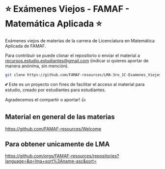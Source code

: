 # ⭐ Exámenes Viejos - FAMAF - Matemática Aplicada ⭐

Exámenes viejos de materias de la carrera de Licenciatura en Matemática Aplicada de FAMAF.

Para contribuir se puede clonar el repositorio o enviar el material a recursos.estudio.estudiantes@gmail.com (indicar si quieres aportar de manera anónima, sin mención).

```bash
git clone https://github.com/FAMAF-resources/LMA-3ro_1C-Examenes_Viejos_Ecuaciones_Diferenciales_I-FAMAF.git
```

💕 Este es un proyecto con fines de facilitar el acceso al material para estudio, creado por estudiantes para estudiantes.

Agradecemos el compartir o aportar! 👍

## Material en general de las materias

https://github.com/FAMAF-resources/Welcome

## Para obtener unicamente de LMA

https://github.com/orgs/FAMAF-resources/repositories?language=&q=lma+sort%3Aname-asc&sort=
